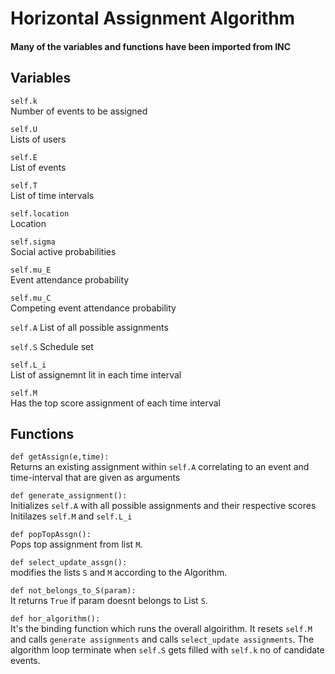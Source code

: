 # Horizontal Assignment Algorithm
#### Many of the variables and functions have been imported from INC
## Variables

`self.k`  
Number of events to be assigned

`self.U`  
Lists of users 

`self.E`   
List of events

`self.T`  
List of time intervals

`self.location`  
Location

`self.sigma`  
Social active probabilities

`self.mu_E`   
Event attendance probability 

`self.mu_C`   
Competing event attendance probability 


`self.A` 
List of all possible assignments

`self.S` 
Schedule set

`self.L_i`  
List of assignemnt lit in each time interval

`self.M`                   
Has the top score assignment of each time interval


## Functions
`def getAssign(e,time):`  
  Returns an existing assignment within `self.A` correlating to an event and time-interval that are given as arguments 

`def generate_assignment():`    
  Initializes `self.A` with all possible assignments and their respective scores
  Initilazes `self.M` and `self.L_i` 
  
`def popTopAssgn():`    
Pops top assignment from list `M`.
  
`def select_update_assgn():`  
modifies the lists `S` and `M` according to the Algorithm.

`def not_belongs_to_S(param):`  
It returns `True` if param doesnt belongs to List `S`.
  
`def hor_algorithm():`    
  It's the binding function which runs the overall algoirithm. It resets `self.M` and calls  `generate assignments` and calls `select_update assignments`. The algorithm loop terminate when `self.S` gets filled with `self.k` no of candidate events.
